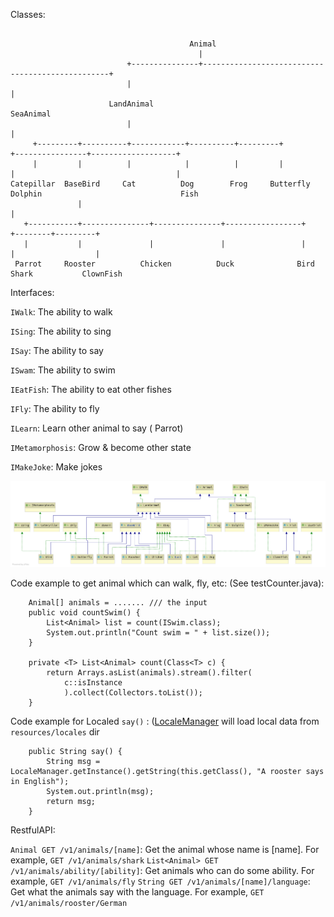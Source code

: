 Classes: 
```

                                        Animal
                                          |
                          +---------------+-------------------------------------------------+
                          |                                                                 |
                      LandAnimal                                                        SeaAnimal
                          |                                                                 |
     +---------+----------+------------+----------+---------+              +----------------+-------------------+                                       
     |         |          |            |          |         |              |                                    |
Catepillar  BaseBird     Cat          Dog        Frog     Butterfly     Dolphin                               Fish   
               |                                                                                                |
   +-----------+---------------+---------------+-----------------+                                     +--------+---------+
   |           |               |               |                 |                                     |                  |         
 Parrot     Rooster          Chicken          Duck              Bird                                 Shark           ClownFish
 ```
 
Interfaces:

`IWalk`: The ability to walk

`ISing`: The ability to sing

`ISay`: The ability to say

`ISwam`: The ability to swim

`IEatFish`: The ability to eat other fishes

`IFly`: The ability to fly

`ILearn`: Learn other animal to say ( Parrot)

`IMetamorphosis`: Grow & become other state

`IMakeJoke`: Make jokes

![](https://github.com/lff0305/st/blob/master/docs/Animal.png)


Code example to get animal which can walk, fly, etc: (See testCounter.java):
```
    Animal[] animals = ....... /// the input
    public void countSwim() {
        List<Animal> list = count(ISwim.class);
        System.out.println("Count swim = " + list.size());
    }

    private <T> List<Animal> count(Class<T> c) {
        return Arrays.asList(animals).stream().filter(
            c::isInstance
            ).collect(Collectors.toList());
    }
```
Code example for Localed `say()` : ([LocaleManager](https://github.com/lff0305/st/blob/master/src/main/java/org/lff/locale/LocaleManager.java) will load local data from `resources/locales` dir
```
    public String say() {
        String msg = LocaleManager.getInstance().getString(this.getClass(), "A rooster says in English");
        System.out.println(msg);
        return msg;
    }
```

RestfulAPI:

`Animal GET /v1/animals/[name]`: Get the animal whose name is [name]. For example, `GET /v1/animals/shark`
`List<Animal> GET /v1/animals/ability/[ability]`: Get animals who can do some ability. For example, `GET /v1/animals/fly`
`String GET /v1/animals/[name]/language`: Get what the animals say with the language. For example, `GET /v1/animals/rooster/German`
